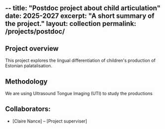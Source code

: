 --
title: "Postdoc project about child articulation"
date: 2025-2027
excerpt: "A short summary of the project."
layout: collection
permalink: /projects/postdoc/
---
## Project overview

This project explores the lingual differentiation of children's production of Estonian palatalisation.

## Methodology
We are using Ultrasound Tongue Imaging (UTI) to study the productions

## Collaborators:
- [Claire Nance] – [Project superviser]

